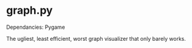 # graph.py
Dependancies: Pygame

The ugliest, least efficient, worst graph visualizer that only barely works.
